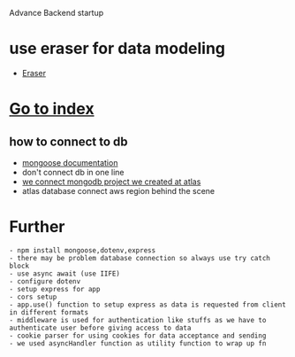 Advance Backend startup

#  use eraser for data modeling
- [Eraser](https://app.eraser.io/workspace/bpYGl2nZxnEwVuyo95HV)

# [Go to index](./index.js)
 
 ## how to connect to db
 - [mongoose documentation](https://mongoosejs.com/docs/index.html)
 - don't connect db in one line
 - [we connect mongodb project we created at atlas](https://cloud.mongodb.com/v2/676d76029e97fe11061386a9#/clusters)
 - atlas database connect aws region behind the scene
  # Further
    - npm install mongoose,dotenv,express
    - there may be problem database connection so always use try catch block
    - use async await (use IIFE)
    - configure dotenv
    - setup express for app
    - cors setup
    - app.use() function to setup express as data is requested from client in different formats
    - middleware is used for authentication like stuffs as we have to authenticate user before giving access to data
    - cookie parser for using cookies for data acceptance and sending
    - we used asyncHandler function as utility function to wrap up fn